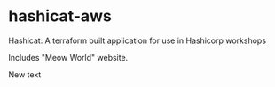 # hashicat-aws
Hashicat: A terraform built application for use in Hashicorp workshops

Includes "Meow World" website.

New text